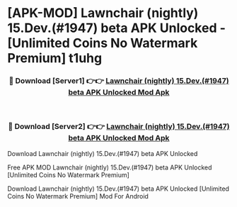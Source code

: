 # [APK-MOD] Lawnchair (nightly) 15.Dev.(#1947) beta APK Unlocked - [Unlimited Coins No Watermark Premium] t1uhg



<div align="center">
<h3>🔴 Download [Server1] 👉👉 <a href="https://momento.my/?title=Lawnchair_(nightly)_15.Dev.(#1947)_beta_APK_Unlocked">Lawnchair (nightly) 15.Dev.(#1947) beta APK Unlocked Mod Apk</a></h3><br>

<h3>🔴 Download [Server2] 👉👉 <a href="https://momento.my/?title=Lawnchair_(nightly)_15.Dev.(#1947)_beta_APK_Unlocked">Lawnchair (nightly) 15.Dev.(#1947) beta APK Unlocked Mod Apk</a></h3>
</div>



Download Lawnchair (nightly) 15.Dev.(#1947) beta APK Unlocked 

Free APK MOD Lawnchair (nightly) 15.Dev.(#1947) beta APK Unlocked [Unlimited Coins No Watermark Premium]

Download Lawnchair (nightly) 15.Dev.(#1947) beta APK Unlocked [Unlimited Coins No Watermark Premium] Mod For Android
